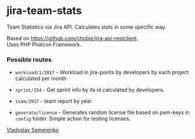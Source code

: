 # jira-team-stats
Team Statistics via Jira API. Calculates stats in some specific way.

Based on https://github.com/chobie/jira-api-restclient.  
Uses PHP Phalcon Framework.

### Possible routes

* `workload/1/2017` - Workload in jira-points by developers by each project calculated per month
* `sprint/154` - Get sprint info by its id calculated by developers.
* `team/2017` - team report by year.

* `generate/license` - Generates random license file based on pem-keys in `config` folder. Simple action for testing licenses.

[Vladyslav Semerenko](mailto:vladyslav.semerenko@gmail.com)
